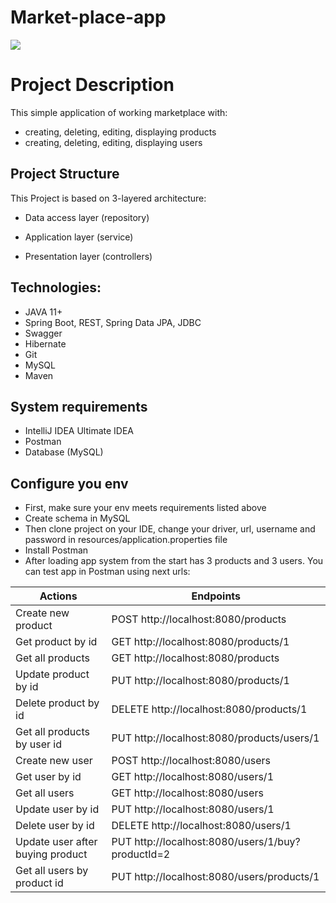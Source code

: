 # Market-place-app
![](https://truust.io/wp-content/uploads/sites/18/2017/09/Que%CC%81-es-un-Marketplace-y-co%CC%81mo-puedes-ganar-dinero-con-e%CC%81l.jpg)


#  Project Description
This simple application of working marketplace with:
- creating, deleting, editing, displaying products
- creating, deleting, editing, displaying users

##  Project Structure

This Project is based on 3-layered architecture:

- Data access layer (repository)

- Application layer (service)

- Presentation layer (controllers)

## Technologies:
- JAVA 11+
- Spring Boot, REST, Spring Data JPA, JDBC
- Swagger
- Hibernate
- Git
- MySQL
- Maven

## System requirements

- IntelliJ IDEA Ultimate IDEA
- Postman
- Database (MySQL)

## Configure you env

- First, make sure your env meets requirements listed above
- Create schema in MySQL
- Then clone project on your IDE, change your driver, url, username and password in resources/application.properties file
- Install Postman
- After loading app system from the start has 3 products and 3 users. 
  You can test app in Postman using next urls:

| Actions                          | Endpoints                                         |
|----------------------------------|---------------------------------------------------|
| Create new product               | POST http://localhost:8080/products               |
| Get product by id                | GET http://localhost:8080/products/1              |
| Get all products                 | GET http://localhost:8080/products                |
| Update product by id             | PUT http://localhost:8080/products/1              |
| Delete product by id             | DELETE http://localhost:8080/products/1           |
| Get all products by user id      | PUT http://localhost:8080/products/users/1        |
| Create new user                  | POST http://localhost:8080/users                  |
| Get user by id                   | GET http://localhost:8080/users/1                 |
| Get all users                    | GET http://localhost:8080/users                   |
| Update user by id                | PUT http://localhost:8080/users/1                 |
| Delete user by id                | DELETE http://localhost:8080/users/1              |
| Update user after buying product | PUT http://localhost:8080/users/1/buy?productId=2 |
| Get all users by product id      | PUT http://localhost:8080/users/products/1        |